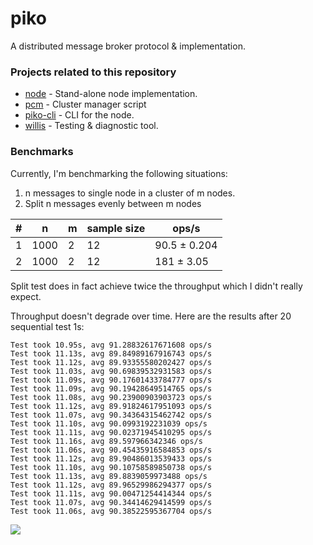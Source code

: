 # piko
A distributed message broker protocol &amp; implementation.

### Projects related to this repository 
* [node](./node) - Stand-alone node implementation.
* [pcm](https://github.com/lyuben-todorov/pcm) - Cluster manager script
* [piko-cli](https://github.com/lyuben-todorov/piko-cli) - CLI for the node.
* [willis](https://github.com/lyuben-todorov/willis) - Testing & diagnostic tool.

### Benchmarks
Currently, I'm benchmarking the following situations:
1. n messages to single node in a cluster of m nodes.
2. Split n messages evenly between m nodes

| # | n    | m     |sample size| ops/s        |
|---|------|-------|-----------|--------------|
| 1 | 1000 | 2     |  12       | 90.5 ± 0.204 |
| 2 | 1000 | 2     |  12       | 181 ± 3.05   |

Split test does in fact achieve twice the throughput which I didn't really expect.

Throughput doesn't degrade over time. Here are the results after 20 sequential test 1s:
```
Test took 10.95s, avg 91.28832617671608 ops/s
Test took 11.13s, avg 89.84989167916743 ops/s
Test took 11.12s, avg 89.93355580202427 ops/s
Test took 11.03s, avg 90.69839532931583 ops/s
Test took 11.09s, avg 90.17601433784777 ops/s
Test took 11.09s, avg 90.19428649514765 ops/s
Test took 11.08s, avg 90.23900903903723 ops/s
Test took 11.12s, avg 89.91824617951093 ops/s
Test took 11.07s, avg 90.34364315462742 ops/s
Test took 11.10s, avg 90.0993192231039 ops/s
Test took 11.11s, avg 90.02371945410295 ops/s
Test took 11.16s, avg 89.597966342346 ops/s
Test took 11.06s, avg 90.45435916584853 ops/s
Test took 11.12s, avg 89.90486013539433 ops/s
Test took 11.10s, avg 90.10758589850738 ops/s
Test took 11.13s, avg 89.8839059973488 ops/s
Test took 11.12s, avg 89.96529986294377 ops/s
Test took 11.11s, avg 90.00471254414344 ops/s
Test took 11.07s, avg 90.34414629414599 ops/s
Test took 11.06s, avg 90.38522595367704 ops/s
```
![](https://i.imgur.com/vJuGeOU.png)
